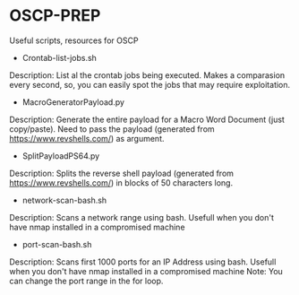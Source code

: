 # OSCP-PREP
Useful scripts, resources for OSCP

- Crontab-list-jobs.sh

Description: List al the crontab jobs being executed. Makes a comparasion every second, so, you can easily spot the jobs that may require exploitation. 


- MacroGeneratorPayload.py

Description: Generate the entire payload for a Macro Word Document (just copy/paste).
Need to pass the payload (generated from https://www.revshells.com/) as argument. 



- SplitPayloadPS64.py 

Description: Splits the reverse shell payload (generated from https://www.revshells.com/) in blocks of 50 characters long.

- network-scan-bash.sh

Description: Scans a network range using bash. Usefull when you don't have nmap installed in a compromised machine

- port-scan-bash.sh

Description: Scans first 1000 ports for an IP Address using bash. Usefull when you don't have nmap installed in a compromised machine
Note: You can change the port range in the for loop. 

